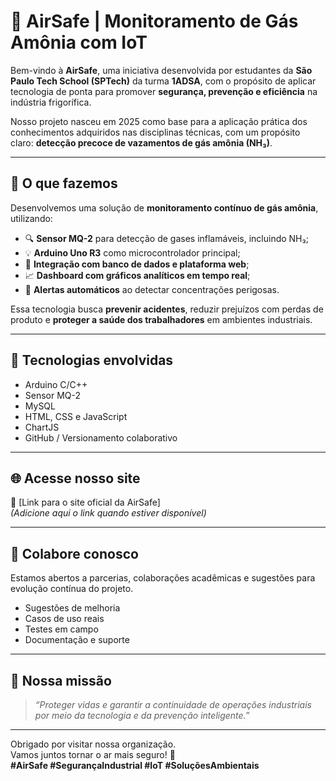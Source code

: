 # 🧊 AirSafe | Monitoramento de Gás Amônia com IoT

Bem-vindo à **AirSafe**, uma iniciativa desenvolvida por estudantes da **São Paulo Tech School (SPTech)** da turma **1ADSA**, com o propósito de aplicar tecnologia de ponta para promover **segurança, prevenção e eficiência** na indústria frigorífica.

Nosso projeto nasceu em 2025 como base para a aplicação prática dos conhecimentos adquiridos nas disciplinas técnicas, com um propósito claro: **detecção precoce de vazamentos de gás amônia (NH₃)**.

---

## 🚀 O que fazemos

Desenvolvemos uma solução de **monitoramento contínuo de gás amônia**, utilizando:

- 🔍 **Sensor MQ-2** para detecção de gases inflamáveis, incluindo NH₃;
- 💡 **Arduino Uno R3** como microcontrolador principal;
- 📡 **Integração com banco de dados e plataforma web**;
- 📈 **Dashboard com gráficos analíticos em tempo real**;
- 🔔 **Alertas automáticos** ao detectar concentrações perigosas.

Essa tecnologia busca **prevenir acidentes**, reduzir prejuízos com perdas de produto e **proteger a saúde dos trabalhadores** em ambientes industriais.

---

## 🧠 Tecnologias envolvidas

- Arduino C/C++
- Sensor MQ-2
- MySQL
- HTML, CSS e JavaScript
- ChartJS
- GitHub / Versionamento colaborativo

---

## 🌐 Acesse nosso site

🔗 [Link para o site oficial da AirSafe]  
*(Adicione aqui o link quando estiver disponível)*

---

## 🤝 Colabore conosco

Estamos abertos a parcerias, colaborações acadêmicas e sugestões para evolução contínua do projeto.

- Sugestões de melhoria
- Casos de uso reais
- Testes em campo
- Documentação e suporte

---

## 📌 Nossa missão

> *“Proteger vidas e garantir a continuidade de operações industriais por meio da tecnologia e da prevenção inteligente.”*

---

Obrigado por visitar nossa organização.  
Vamos juntos tornar o ar mais seguro! 💙  
**#AirSafe #SegurançaIndustrial #IoT #SoluçõesAmbientais**
